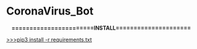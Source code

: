 # CoronaVirus_Bot
<b><center>=======================INSTALL=====================</center></b>

<u>>>>pip3 install -r requirements.txt</u>